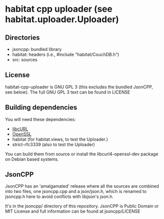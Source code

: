 habitat cpp uploader (see habitat.uploader.Uploader)
====================================================

Directories
-----------

 - jsoncpp: bundled library
 - habitat: headers (i.e., #include "habitat/CouchDB.h")
 - src: sources

License
-------

habitat-cpp-uploader is GNU GPL 3 (this excludes the bundled JsonCPP,
see below). The full GNU GPL 3 text can be found in LICENSE

Building dependencies
---------------------

You will need these dependencies:

 - [libcURL](http://curl.haxx.se/)
 - [OpenSSL](http://www.openssl.org/)
 - habitat (for habitat.views, to test the Uploader.)
 - strict-rfc3339 (also to test the Uploader)

You can build them from source or install the libcurl4-openssl-dev package
on Debian based systems.

JsonCPP
-------

JsonCPP has an 'amalgamated' release where all the sources are combined into
two files, one jsoncpp.cpp and a json/json.h, which is renamed to jsoncpp.h
here to avoid conflicts with libjson's json.h.

It's in the jsoncpp/ directory of this repository. JsonCPP is Public Domain
or MIT License and full information can be found at jsoncpp/LICENSE
